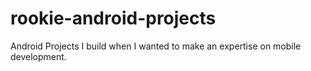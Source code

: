 # rookie-android-projects
Android Projects I build when I wanted to make an expertise on mobile development.
